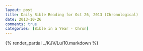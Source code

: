 ```yaml
---
layout: post
title: Daily Bible Reading for Oct 26, 2013 (Chronological)
date: 2013-10-26
comments: true
categories: [Bible in a Year - Chron]
---
```

{% render_partial ../KJV/Lu/10.markdown %}
